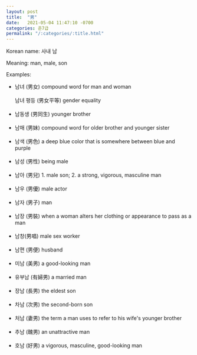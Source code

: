 ```yaml
---
layout: post
title:  "男"
date:   2021-05-04 11:47:10 -0700
categories: 준7급
permalink: "/:categories/:title.html"
---
```


Korean name: 사내 남

Meaning: man, male, son

Examples:
* 남녀 (男女) compound word for man and woman <br><br>
  남녀 평등 (男女平等) gender equality <br><br>
* 남동생 (男同生) younger brother <br><br>
* 남매 (男妹) compound word for older brother and younger sister <br><br>
* 남색 (男色) a deep blue color that is somewhere between blue and purple <br><br>
* 남성 (男性) being male <br><br>
* 남아 (男兒) 1. male son; 2. a strong, vigorous, masculine man <br><br>
* 남우 (男優) male actor <br><br>
* 남자 (男子) man <br><br>
* 남장 (男裝) when a woman alters her clothing or appearance to pass as a man <br><br>
* 남창(男唱) male sex worker <br><br>
* 남편 (男便) husband <br><br>
* 미남 (美男) a good-looking man <br><br>
* 유부남 (有婦男) a married man <br><br>
* 장남 (長男) the eldest son <br><br>
* 차남 (次男) the second-born son <br><br>
* 처남 (妻男) the term a man uses to refer to his wife's younger brother <br><br>
* 추남 (醜男) an unattractive man <br><br>
* 호남 (好男) a vigorous, masculine, good-looking man